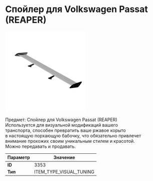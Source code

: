 # Спойлер для Volkswagen Passat (REAPER)

![Item Image](../img/3353.webp?raw=true)

Предмет: Спойлер для Volkswagen Passat (REAPER)<br>Используется для визуальной модификаций вашего<br>транспорта, способен превратить ваше ржавое корыто<br>в настоящую порхающую бабочку, что обязательно привлечет<br>внимание прохожих своим уникальным стилем и красотой.<br>Можно передавать и продавать.


| Параметр | Значение |
|----------|----------|
| **ID** | 3353 |
| **Тип** | ITEM_TYPE_VISUAL_TUNING |

